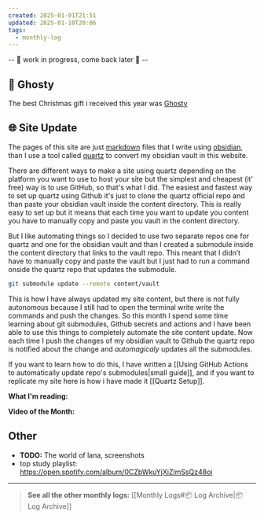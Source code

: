 ```yaml
---
created: 2025-01-01T21:51
updated: 2025-01-10T20:06
tags:
  - monthly-log
---
```

-- 🚧 work in progress, come back later 🚧 --

## 👻 Ghosty

The best Christmas gift i received this year was [Ghosty](https://github.com/ghostty-org)

## 🌐 Site Update

The pages of this site are just [markdown]() files that I write using [obsidian](https://obsidian.md/), than I use a tool called [quartz](https://quartz.jzhao.xyz/) to convert my obsidian vault in this website. 

There are different ways to make a site using quartz depending on the platform you want to use to host your site but the simplest and cheapest (it' free) way is to use GitHub, so that's what I did. The easiest and fastest way to set up quartz using Github it's just to clone the quartz official repo and than paste your obsidian vault inside the content directory. This is really easy to set up but it means that each time you want to update you content you have to manually copy and paste you vault in the content directory.

But I like automating things so I decided to use two separate repos one for quartz and one for the obsidian vault and than I created a submodule inside the content directory that links to the vault repo. This meant that I didn’t have to manually copy and paste the vault but I just had to run a command onside the quartz repo that updates the submodule.

```bash
git submodule update --remote content/vault
```

This is how I have always updated my site content, but there is not fully autonomous because I still had to open the terminal write write the commands and push the changes. So this month I spend some time learning about git submodules, Github secrets and actions and I have been able to use this things to completely automate the site content update. Now each time I push the changes of my obsidian vault to Github the quartz repo is notified about the change and *automagicaly* updates all the submodules. 

If you want to learn how to do this, I have written a [[Using GitHub Actions to automatically update repo's submodules|small guide]], and if you want to replicate my site here is how i have made it [[Quartz Setup]].

**What I'm reading:**

**Video of the Month:**

## Other

- **TODO:** The world of lana, screenshots
- top study playlist: https://open.spotify.com/album/0CZbWkuYjXiZlmSsQz48oi

---

>**See all the other monthly logs:** [[Monthly Logs#📦 Log Archive|📦 Log Archive]]
